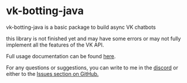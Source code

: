 # vk-botting-java
vk-botting-java is a basic package to build async VK chatbots

this library is not finished yet and may have some errors or may not fully implement all the features of the VK API.

Full usage documentation can be found [here](https://github.com/2sweetheart2/vk_botting-java/wiki). 

For any questions or suggestions, you can write to me in the [discord](http://discordapp.com/users/719280002079654069) or either to the [Issues section on GitHub.](https://github.com/2sweetheart2/vk_botting-java/issues)



